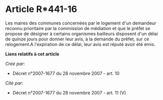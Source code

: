 # Article R*441-16

Les maires des communes concernées par le logement d'un demandeur reconnu prioritaire par la commission de médiation et que
le préfet se propose de désigner à certains organismes bailleurs disposent d'un délai de quinze jours pour donner leur avis,
à la demande du préfet, sur ce relogement.A l'expiration de ce délai, leur avis est réputé avoir été émis.

**Liens relatifs à cet article**

_Créé par_:

  - Décret n°2007-1677 du 28 novembre 2007 - art. 10

_Cité par_:

  - Décret n°2007-1677 du 28 novembre 2007 - art. 11 (V)
